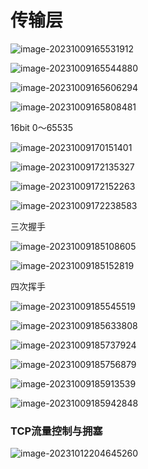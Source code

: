 

# 传输层

![image-20231009165531912](images/image-20231009165531912.png)

![image-20231009165544880](images/image-20231009165544880.png)

![image-20231009165606294](images/image-20231009165606294.png)

![image-20231009165808481](images/image-20231009165808481.png)

16bit 0～65535

![image-20231009170151401](images/image-20231009170151401.png)

![image-20231009172135327](images/image-20231009172135327.png)

![image-20231009172152263](images/image-20231009172152263.png)

![image-20231009172238583](images/image-20231009172238583.png)







三次握手

![image-20231009185108605](images/image-20231009185108605.png)

![image-20231009185152819](images/image-20231009185152819.png)





四次挥手

![image-20231009185545519](images/image-20231009185545519.png)

![image-20231009185633808](images/image-20231009185633808.png)

![image-20231009185737924](images/image-20231009185737924.png)

![image-20231009185756879](images/image-20231009185756879.png)

![image-20231009185913539](images/image-20231009185913539.png)

![image-20231009185942848](images/image-20231009185942848.png)



### TCP流量控制与拥塞

![image-20231012204645260](images/image-20231012204645260.png)



